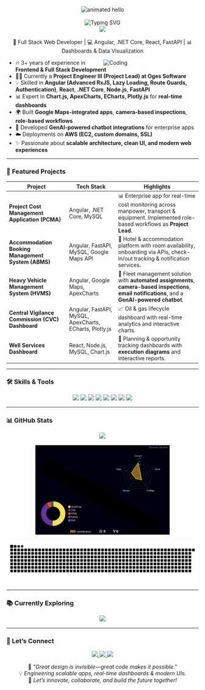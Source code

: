 <div align="center">
  <img src="https://github.com/Anmol-Baranwal/Cool-GIFs-For-GitHub/assets/74038190/9be4d344-6782-461a-b5a6-32a07bf7b34e" width="300" alt="animated hello"><br><br>
</div>

<div align="center">
  <img src="https://readme-typing-svg.demolab.com?font=Fira+Code&size=36&pause=1000&color=00A2FF&center=true&vCenter=true&width=800&lines=Hi%2C+I%27m+Krishna+Singh+%F0%9F%91%8B;Full-Stack+Developer+%7C+Angular+%7C+.NET+Core;React+%7C+Node.js+%7C+FastAPI;Building+Responsive+UIs+%26+Real-Time+Dashboards;Data+Visualization+%7C+GenAI+Solutions;Always+Learning+%E2%9C%A8+Always+Improving" alt="Typing SVG" />
</div>


<div align="center">
  <img src="https://user-images.githubusercontent.com/74038190/212748842-9fcbad5b-6173-4175-8a61-521f3dbb7514.gif" width="550">
  <br>
</div>

<p align="center">
  🚀 Full Stack Web Developer | 💻 Angular, .NET Core, React, FastAPI | 📊 Dashboards & Data Visualization  
</p>

<img align="right" alt="Coding" width="250" src="https://media.giphy.com/media/qgQUggAC3Pfv687qPC/giphy.gif" />

- 🔥 3+ years of experience in **Frontend & Full Stack Development**  
- 👨‍💼 Currently a **Project Engineer III (Project Lead) at Oges Software**  
- 💡 Skilled in **Angular (Advanced RxJS, Lazy Loading, Route Guards, Authentication)**, **React**, **.NET Core**, **Node.js**, **FastAPI**  
- 📊 Expert in **Chart.js, ApexCharts, ECharts, Plotly.js** for **real-time dashboards**  
- 🌍 Built **Google Maps-integrated apps**, **camera-based inspections**, **role-based workflows**  
- 🤖 Developed **GenAI-powered chatbot integrations** for enterprise apps  
- ☁️ Deployments on **AWS (EC2, custom domains, SSL)**  
- ✨ Passionate about **scalable architecture, clean UI, and modern web experiences**  

---

### 🧰 Featured Projects

| Project | Tech Stack | Highlights |
|---------|------------|------------|
| **Project Cost Management Application (PCMA)** | Angular, .NET Core, MySQL | 📊 Enterprise app for real-time cost monitoring across manpower, transport & equipment. Implemented role-based workflows as **Project Lead**. |
| **Accommodation Booking Management System (ABMS)** | Angular, FastAPI, MySQL, Google Maps API | 🏨 Hotel & accommodation platform with room availability, onboarding via APIs, check-in/out tracking & notification services. |
| **Heavy Vehicle Management System (HVMS)** | Angular, Google Maps, ApexCharts | 🚛 Fleet management solution with **automated assignments**, **camera-based inspections**, **email notifications**, and a **GenAI-powered chatbot**. |
| **Central Vigilance Commission (CVC) Dashboard** | Angular, FastAPI, MySQL, ApexCharts, ECharts, Plotly.js | 📈 Oil & gas lifecycle dashboard with real-time analytics and interactive charts. |
| **Well Services Dashboard** | React, Node.js, MySQL, Chart.js | 📅 Planning & opportunity tracking dashboards with **execution diagrams** and interactive reports. |

---

### 🛠️ Skills & Tools

<p align="center">
  <img src="https://img.shields.io/badge/Angular-Advanced-red?style=flat-square&logo=angular" />
  <img src="https://img.shields.io/badge/React-Developer-blue?style=flat-square&logo=react" />
  <img src="https://img.shields.io/badge/.NET%20Core-Backend-purple?style=flat-square&logo=dotnet" />
  <img src="https://img.shields.io/badge/FastAPI-High%20Performance-teal?style=flat-square&logo=fastapi" />
  <img src="https://img.shields.io/badge/Node.js-Backend-green?style=flat-square&logo=node.js" />
  <img src="https://img.shields.io/badge/MySQL-Database-orange?style=flat-square&logo=mysql" />
  <img src="https://img.shields.io/badge/TailwindCSS-Design-06B6D4?style=flat-square&logo=tailwindcss" />
  <img src="https://img.shields.io/badge/Data%20Viz-Charts%2FDashboards-blueviolet?style=flat-square&logo=plotly" />
</p>

---

### 📊 GitHub Stats

<p align="center">
  <img src="https://streak-stats.demolab.com?user=Szkrishna&theme=react&hide_border=false" width="50%" />
</p>

<p align="center">
  <img src="https://raw.githubusercontent.com/Szkrishna/Szkrishna/main/profile-3d-contrib/profile-night-rainbow.svg" style="width: 70%;" />
</p>

<p align="center">
  <img src="https://raw.githubusercontent.com/Szkrishna/Szkrishna/output/github-contribution-grid-snake-dark.svg" />
</p>

---

### 📚 Currently Exploring

<p align="center">
  <img src="https://skillicons.dev/icons?i=nextjs,docker,graphql,firebase,aws" />
</p>

---

### 🤝 Let’s Connect

<p align="center">
  <a href="mailto:krisnas9792@gmail.com" target="_blank">
    <img src="https://img.shields.io/badge/-Email-D14836?style=for-the-badge&logo=gmail&logoColor=white" />
  </a>
  <a href="https://www.linkedin.com/in/krishna-singh-5a2244196/" target="_blank">
    <img src="https://img.shields.io/badge/-Krishna%20Singh-blue?style=for-the-badge&logo=Linkedin&logoColor=white" />
  </a>
  <a href="http://krishna-singh-portfolio.tech" target="_blank">
    <img src="https://img.shields.io/badge/-Portfolio-FF7139?style=for-the-badge&logo=Firefox-Browser&logoColor=white" />
  </a>
</p>

<p align="center">
  🎯 <em>"Great design is invisible—great code makes it possible."</em><br>
  💡 <em>Engineering scalable apps, real-time dashboards & modern UIs.</em><br>
  🚀 <em>Let’s innovate, collaborate, and build the future together!</em>
</p>
